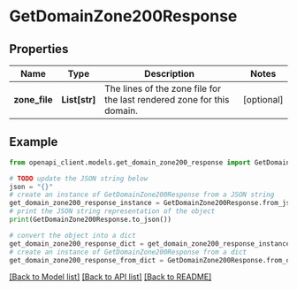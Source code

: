 # GetDomainZone200Response


## Properties

Name | Type | Description | Notes
------------ | ------------- | ------------- | -------------
**zone_file** | **List[str]** | The lines of the zone file for the last rendered zone for this domain. | [optional] 

## Example

```python
from openapi_client.models.get_domain_zone200_response import GetDomainZone200Response

# TODO update the JSON string below
json = "{}"
# create an instance of GetDomainZone200Response from a JSON string
get_domain_zone200_response_instance = GetDomainZone200Response.from_json(json)
# print the JSON string representation of the object
print(GetDomainZone200Response.to_json())

# convert the object into a dict
get_domain_zone200_response_dict = get_domain_zone200_response_instance.to_dict()
# create an instance of GetDomainZone200Response from a dict
get_domain_zone200_response_from_dict = GetDomainZone200Response.from_dict(get_domain_zone200_response_dict)
```
[[Back to Model list]](../README.md#documentation-for-models) [[Back to API list]](../README.md#documentation-for-api-endpoints) [[Back to README]](../README.md)


